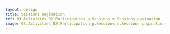 ```yaml
---
layout: design
title: Sessions pagination
ref: 03.Activities_02.Participation_g.Sessions_c.Sessions pagination
image: 03.Activities_02.Participation_g.Sessions_c.Sessions pagination.png
---
```

